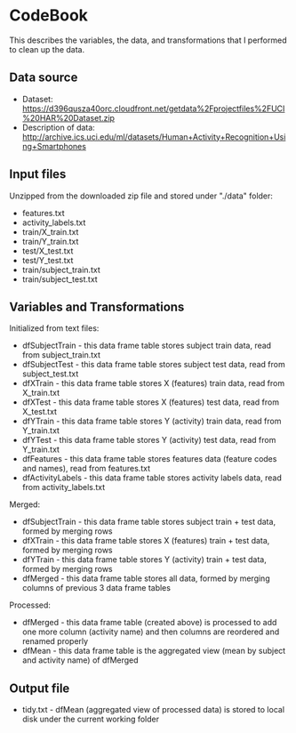 # CodeBook

This describes the variables, the data, and transformations that I performed to clean up the data.

## Data source

* Dataset: https://d396qusza40orc.cloudfront.net/getdata%2Fprojectfiles%2FUCI%20HAR%20Dataset.zip
* Description of data: http://archive.ics.uci.edu/ml/datasets/Human+Activity+Recognition+Using+Smartphones

## Input files

Unzipped from the downloaded zip file and stored under "./data" folder:
- features.txt
- activity_labels.txt
- train/X_train.txt
- train/Y_train.txt
- test/X_test.txt
- test/Y_test.txt
- train/subject_train.txt
- train/subject_test.txt

## Variables and Transformations

Initialized from text files:
- dfSubjectTrain - this data frame table stores subject train data, read from subject_train.txt
- dfSubjectTest - this data frame table stores subject test data, read from subject_test.txt
- dfXTrain - this data frame table stores X (features) train data, read from X_train.txt
- dfXTest - this data frame table stores X (features) test data, read from X_test.txt
- dfYTrain - this data frame table stores Y (activity) train data, read from Y_train.txt
- dfYTest - this data frame table stores Y (activity) test data, read from Y_train.txt
- dfFeatures - this data frame table stores features data (feature codes and names), read from features.txt
- dfActivityLabels - this data frame table stores activity labels data, read from activity_labels.txt


Merged:
- dfSubjectTrain - this data frame table stores subject train + test data, formed by merging rows 
- dfXTrain - this data frame table stores X (features) train + test data, formed by merging rows
- dfYTrain - this data frame table stores Y (activity) train + test data, formed by merging rows
- dfMerged - this data frame table stores all data, formed by merging columns of previous 3 data frame tables


Processed:
- dfMerged - this data frame table (created above) is processed to add one more column (activity name) and then columns are reordered and renamed properly
- dfMean -  this data frame table is the aggregated view (mean by subject and activity name) of dfMerged

## Output file
- tidy.txt - dfMean (aggregated view of processed data) is stored to local disk under the current working folder
